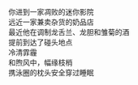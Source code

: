 <!-- ## 目录 {.chap-toc} -->

<nav id="toc" role="doc-toc">

- [你进到一家凋败的迷你影院](你进到一家凋败的迷你影院.html)
- [远近一家兼卖杂货的奶品店](远近一家兼卖杂货的奶品店.html)
- [最近他在调制龙舌兰、龙胆和雏菊的酒](最近他在调制龙舌兰、龙胆和雏菊的酒.html)
- [提前到达了碰头地点](提前到达了碰头地点.html)
- [冷清霏霾](冷清霏霾.html)
- [和煦风中，幅缘枝梢](和煦风中，幅缘枝梢.html)
- [携泳圈的枕头安全穿过睡眠](携泳圈的枕头安全穿过睡眠.html)

</nav>